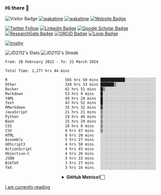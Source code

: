 ### Hi there 👋
![Visitor Badge](https://visitor-badge.laobi.icu/badge?page_id=JD2112.JD2112)
[![wakatime](https://github.com/JD2112/JD2112/actions/workflows/waka-readme.yml/badge.svg)](https://github.com/JD2112/JD2112/actions/workflows/waka-readme.yml)
[![wakatime](https://wakatime.com/badge/user/fe95275f-909a-4147-a45d-624981173898.svg)](https://wakatime.com/@fe95275f-909a-4147-a45d-624981173898)
[![Website Badge](https://img.shields.io/badge/website-informational?style=flat-square)](http://jyotirmoydas.netlify.app)

[![Twitter Follow](https://img.shields.io/twitter/follow/jyotirmoy21?style=social)](https://twitter.com/jyotirmoy21)
[![Linkedin Badge](https://img.shields.io/badge/-jyotirmoy-blue?style=plastic&logo=Linkedin&logoColor=white&link=https://www.linkedin.com/in/dasjyotirmoy/)](https://www.linkedin.com/in/dasjyotirmoy/)
[![Google Scholar Badge](https://img.shields.io/badge/-jyotirmoy-blue?style=plastic&logo=GoogleScholar&logoColor=white&link=https://scholar.google.se/citations?user=IMBYOv8AAAAJ&hl=en)](https://scholar.google.se/citations?user=IMBYOv8AAAAJ&hl=en)
[![ResearchGate Badge](https://img.shields.io/badge/-jyotirmoy-cyan?style=plastic&logo=ResearchGate&logoColor=white&link=https://www.researchgate.net/profile/Jyotirmoy-Das-3)](https://www.researchgate.net/profile/Jyotirmoy-Das-3)
[![ORCiD Badge](https://img.shields.io/badge/-jyotirmoy-green?style=plastic&logo=orcid&logoColor=white&link=https://orcid.org/0000-0002-5649-4658)](https://orcid.org/0000-0002-5649-4658)
[![Loop Badge](https://img.shields.io/badge/-jyotirmoy-orange?style=plastic&logo=Loop&logoColor=white&link=https://loop.frontiersin.org/people/1519976/overview)](https://loop.frontiersin.org/people/1519976/overview)

[![trophy](https://github-profile-trophy.vercel.app/?username=JD2112)](https://github.com/ryo-ma/github-profile-trophy)

<!--
**JD2112/JD2112** is a ✨ _special_ ✨ repository because its `README.md` (this file) appears on your GitHub profile.

Here are some ideas to get you started:

- 🔭 I’m currently working on ...
- 🌱 I’m currently learning ...
- 👯 I’m looking to collaborate on ...
- 🤔 I’m looking for help with ...
- 💬 Ask me about ...
- 📫 How to reach me: ...
- 😄 Pronouns: ...
- ⚡ Fun fact: ...
![JD2112's Top Languages](https://github-readme-stats.vercel.app/api/top-langs/?username=JD2112&theme=vue-dark&show_icons=true&hide_border=true&layout=compact)
-->
![JD2112's Stats](https://github-readme-stats.vercel.app/api?username=JD2112&theme=vue-dark&show_icons=true&hide_border=true&count_private=true)
![JD2112's Streak](https://github-readme-streak-stats.herokuapp.com/?user=JD2112&theme=vue-dark&hide_border=true)





<!--START_SECTION:waka-->

```txt
From: 28 February 2022 - To: 22 March 2024

Total Time: 1,277 hrs 44 mins

R                          565 hrs 50 mins ███████████░░░░░░░░░░░░░░   44.28 %
Other                      328 hrs 33 mins ██████▒░░░░░░░░░░░░░░░░░░   25.71 %
Docker                     62 hrs 51 mins  █▒░░░░░░░░░░░░░░░░░░░░░░░   04.92 %
Markdown                   53 hrs 9 mins   █░░░░░░░░░░░░░░░░░░░░░░░░   04.16 %
YAML                       49 hrs 24 mins  █░░░░░░░░░░░░░░░░░░░░░░░░   03.87 %
Text                       43 hrs 52 mins  █░░░░░░░░░░░░░░░░░░░░░░░░   03.43 %
RMarkdown                  35 hrs 32 mins  ▓░░░░░░░░░░░░░░░░░░░░░░░░   02.78 %
JavaScript                 21 hrs 21 mins  ▒░░░░░░░░░░░░░░░░░░░░░░░░   01.67 %
Python                     19 hrs 49 mins  ▒░░░░░░░░░░░░░░░░░░░░░░░░   01.55 %
Bash                       15 hrs 29 mins  ▒░░░░░░░░░░░░░░░░░░░░░░░░   01.21 %
CSS                        10 hrs 8 mins   ▒░░░░░░░░░░░░░░░░░░░░░░░░   00.79 %
CSV                        9 hrs 47 mins   ▒░░░░░░░░░░░░░░░░░░░░░░░░   00.77 %
HTML                       8 hrs 20 mins   ░░░░░░░░░░░░░░░░░░░░░░░░░   00.65 %
Assembly                   5 hrs 27 mins   ░░░░░░░░░░░░░░░░░░░░░░░░░   00.43 %
GDScript3                  4 hrs 50 mins   ░░░░░░░░░░░░░░░░░░░░░░░░░   00.38 %
ActionScript               4 hrs 43 mins   ░░░░░░░░░░░░░░░░░░░░░░░░░   00.37 %
Objective-C                4 hrs 26 mins   ░░░░░░░░░░░░░░░░░░░░░░░░░   00.35 %
JSON                       3 hrs 33 mins   ░░░░░░░░░░░░░░░░░░░░░░░░░   00.28 %
BibTeX                     3 hrs 27 mins   ░░░░░░░░░░░░░░░░░░░░░░░░░   00.27 %
TeX                        3 hrs 16 mins   ░░░░░░░░░░░░░░░░░░░░░░░░░   00.26 %
```

<!--END_SECTION:waka-->

<div align="center">
    <details>
        <summary><b>GitHub Metrics👇🏻</b></summary>
    <br>
        
[Get Details](https://metrics.lecoq.io/insights/JD2112)
    </details>
</div>

<a target="_blank" href="https://www.goodreads.com/user/show/21242415-jyotirmoy-das">I am currently reading</a>


